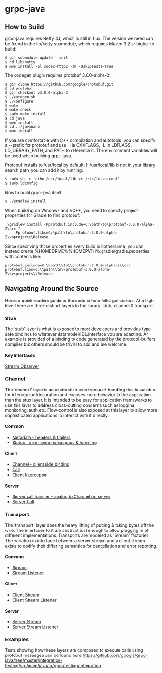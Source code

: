 grpc-java
=========

How to Build
------------

grpc-java requires Netty 4.1, which is still in flux. The version we need can be
found in the lib/netty submodule, which requires Maven 3.2 or higher to build:
```
$ git submodule update --init
$ cd lib/netty
$ mvn install -pl codec-http2 -am -DskipTests=true
```

The codegen plugin requires protobuf 3.0.0-alpha-2:
```
$ git clone https://github.com/google/protobuf.git
$ cd protobuf
$ git checkout v3.0.0-alpha-2
$ ./autogen.sh
$ ./configure
$ make
$ make check
$ sudo make install
$ cd java
$ mvn install
$ cd ../javanano
$ mvn install
```

If you are comfortable with C++ compilation and autotools, you can specify a
--prefix for protobuf and use -I in CXXFLAGS, -L in LDFLAGS, LD\_LIBRARY\_PATH,
and PATH to reference it. The environment variables will be used when building
grpc-java.

Protobuf installs to /usr/local by default.
If /usr/local/lib is not in your library search path, you can add it by running:
```
$ sudo sh -c 'echo /usr/local/lib >> /etc/ld.so.conf'
$ sudo ldconfig
```

Now to build grpc-java itself:
```
$ ./gradlew install
```

When building on Windows and VC++, you need to specify project properties for
Gradle to find protobuf:
```
.\gradlew install -Pprotobuf.include=C:\path\to\protobuf-3.0.0-alpha-2\src ^
    -Pprotobuf.libs=C:\path\to\protobuf-3.0.0-alpha-2\vsprojects\Release
```

Since specifying those properties every build is bothersome, you can instead
create %HOMEDRIVE%%HOMEPATH%\.gradle\gradle.properties with contents like:
```
protobuf.include=C:\\path\\to\\protobuf-3.0.0-alpha-2\\src
protobuf.libs=C:\\path\\to\\protobuf-3.0.0-alpha-2\\vsprojects\\Release
```

Navigating Around the Source
----------------------------

Heres a quick readers guide to the code to help folks get started. At a high level there are three distinct layers
to the library: stub, channel & transport. 

### Stub

The 'stub'  layer is what is exposed to most developers and provides type-safe bindings to whatever 
datamodel/IDL/interface you are adapting. An example is provided of a binding to code generated by the protocol-buffers compiler but others should be trivial to add and are welcome.

#### Key Interfaces

[Stream Observer](https://github.com/google/grpc-java/blob/master/stub/src/main/java/io/grpc/stub/StreamObserver.java)


### Channel

The 'channel' layer is an abstraction over transport handling that is suitable for interception/decoration and exposes more behavior to the application than the stub layer. It is intended to be easy for application frameworks to use this layer to address cross-cutting concerns such as logging, monitoring, auth etc. Flow-control is also exposed at this layer to allow more sophisticated applications to interact with it directly.

#### Common

* [Metadata - headers & trailers](https://github.com/google/grpc-java/blob/master/core/src/main/java/io/grpc/Metadata.java)
* [Status - error code namespace & handling](https://github.com/google/grpc-java/blob/master/core/src/main/java/io/grpc/Status.java)

#### Client
* [Channel - client side binding](https://github.com/google/grpc-java/blob/master/core/src/main/java/io/grpc/Channel.java)
* [Call](https://github.com/google/grpc-java/blob/master/core/src/main/java/io/grpc/Call.java)
* [Client Interceptor](https://github.com/google/grpc-java/blob/master/core/src/main/java/io/grpc/ClientInterceptor.java)

#### Server
* [Server call handler - analog to Channel on server](https://github.com/google/grpc-java/blob/master/core/src/main/java/io/grpc/ServerCallHandler.java)
* [Server Call](https://github.com/google/grpc-java/blob/master/core/src/main/java/io/grpc/ServerCall.java)


### Transport

The 'transport' layer does the heavy lifting of putting & taking bytes off the wire. The interfaces to it are abstract just enough to allow plugging in of different implementations. Transports are modeled as 'Stream' factories. The variation in interface between a server stream and a client stream exists to codify their differing semantics for cancellation and error reporting.

#### Common

* [Stream](https://github.com/google/grpc-java/blob/master/core/src/main/java/io/grpc/transport/Stream.java)
* [Stream Listener](https://github.com/google/grpc-java/blob/master/core/src/main/java/io/grpc/transport/StreamListener.java)

#### Client

* [Client Stream](https://github.com/google/grpc-java/blob/master/core/src/main/java/io/grpc/transport/ClientStream.java)
* [Client Stream Listener](https://github.com/google/grpc-java/blob/master/core/src/main/java/io/grpc/transport/ClientStreamListener.java)

#### Server

* [Server Stream](https://github.com/google/grpc-java/blob/master/core/src/main/java/io/grpc/transport/ServerStream.java)
* [Server Stream Listener](https://github.com/google/grpc-java/blob/master/core/src/main/java/io/grpc/transport/ServerStreamListener.java)


### Examples

Tests showing how these layers are composed to execute calls using protobuf messages can be found here https://github.com/google/grpc-java/tree/master/integration-testing/src/main/java/io/grpc/testing/integration
